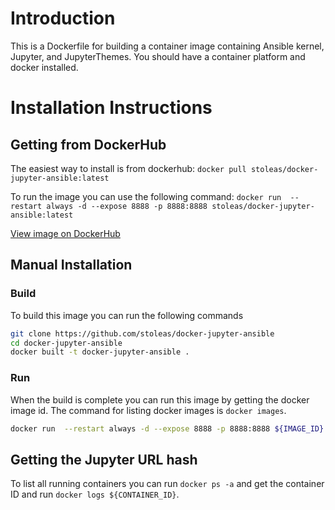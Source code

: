 # Introduction
This is a Dockerfile for building a container image containing Ansible kernel, Jupyter, and JupyterThemes. You should have a container platform and docker installed.

# Installation Instructions
## Getting from DockerHub
The easiest way to install is from dockerhub: `docker pull stoleas/docker-jupyter-ansible:latest`

To run the image you can use the following command: `docker run  --restart always -d --expose 8888 -p 8888:8888 stoleas/docker-jupyter-ansible:latest`

[View image on DockerHub](https://cloud.docker.com/u/stoleas/repository/docker/stoleas/docker-jupyter-ansible)

## Manual Installation
### Build
To build this image you can run the following commands

```bash
git clone https://github.com/stoleas/docker-jupyter-ansible
cd docker-jupyter-ansible
docker built -t docker-jupyter-ansible .
```
### Run
When the build is complete you can run this image by getting the docker image id. The command for listing docker images is `docker images`.

```bash
docker run  --restart always -d --expose 8888 -p 8888:8888 ${IMAGE_ID}
```

## Getting the Jupyter URL hash
To list all running containers you can run `docker ps -a` and get the container ID and run `docker logs ${CONTAINER_ID}`.
